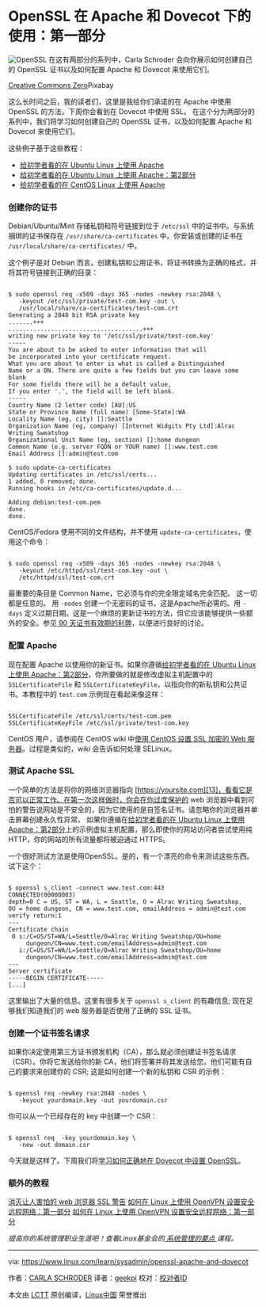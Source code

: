 OpenSSL 在 Apache 和 Dovecot 下的使用：第一部分
============================================================

 ![OpenSSL](https://www.linux.com/sites/lcom/files/styles/rendered_file/public/openssl.jpg?itok=RWoqdCAI "OpenSSL") 
在这有两部分的系列中，Carla Schroder 会向你展示如何创建自己的 OpenSSL 证书以及如何配置 Apache 和 Dovecot 来使用它们。

[Creative Commons Zero][1]Pixabay


这么长时间之后，我的读者们，这里是我给你们承诺的在 Apache 中使用 OpenSSL 的方法，下周你会看到在 Dovecot 中使用 SSL。 在这个分为两部分的系列中，我们将学习如何创建自己的 OpenSSL 证书，以及如何配置 Apache 和 Dovecot 来使用它们。

这些例子基于这些教程：

*   [给初学者看的在 Ubuntu Linux 上使用 Apache][3]
*   [给初学者看的在 Ubuntu Linux 上使用 Apache：第2部分][4]
*   [给初学者看的在 CentOS Linux 上使用 Apache][5]

### 创建你的证书

Debian/Ubuntu/Mint 存储私钥和符号链接到位于 `/etc/ssl` 中的证书中。与系统捆绑的证书保存在 `/usr/share/ca-certificates` 中。你安装或创建的证书在 `/usr/local/share/ca-certificates/` 中。

这个例子是对 Debian 而言。创建私钥和公用证书，将证书转换为正确的格式，并将其符号链接到正确的目录：

```

$ sudo openssl req -x509 -days 365 -nodes -newkey rsa:2048 \
   -keyout /etc/ssl/private/test-com.key -out \
   /usr/local/share/ca-certificates/test-com.crt
Generating a 2048 bit RSA private key
.......+++
......................................+++
writing new private key to '/etc/ssl/private/test-com.key'
-----
You are about to be asked to enter information that will 
be incorporated into your certificate request.
What you are about to enter is what is called a Distinguished 
Name or a DN. There are quite a few fields but you can leave some blank
For some fields there will be a default value,
If you enter '.', the field will be left blank.
-----
Country Name (2 letter code) [AU]:US
State or Province Name (full name) [Some-State]:WA
Locality Name (eg, city) []:Seattle
Organization Name (eg, company) [Internet Widgits Pty Ltd]:Alrac Writing Sweatshop
Organizational Unit Name (eg, section) []:home dungeon
Common Name (e.g. server FQDN or YOUR name) []:www.test.com
Email Address []:admin@test.com

$ sudo update-ca-certificates
Updating certificates in /etc/ssl/certs...
1 added, 0 removed; done.
Running hooks in /etc/ca-certificates/update.d...

Adding debian:test-com.pem
done.
done.
```

CentOS/Fedora 使用不同的文件结构，并不使用 `update-ca-certificates`，使用这个命令：

```

$ sudo openssl req -x509 -days 365 -nodes -newkey rsa:2048 \
   -keyout /etc/httpd/ssl/test-com.key -out \
   /etc/httpd/ssl/test-com.crt
```

最重要的条目是 Common Name，它必须与你的完全限定域名完全匹配。 这一切都是任意的。 用 `-nodes` 创建一个无密码的证书，这是Apache所必需的。用 `-days` 定义过期日期。这是一个麻烦的更新证书的方法，但它应该能够提供一些额外的安全。参见[ 90 天证书有效期的利弊][10]，以便进行良好的讨论。

### 配置 Apache

现在配置 Apache 以使用你的新证书。如果你遵循[给初学者看的在 Ubuntu Linux 上使用 Apache：第2部分][11]，你所要做的就是修改虚拟主机配置中的 `SSLCertificateFile` 和 `SSLCertificateKeyFile`，以指向你的新私钥和公共证书。本教程中的 `test.com` 示例现在看起来像这样：

```

SSLCertificateFile /etc/ssl/certs/test-com.pem
SSLCertificateKeyFile /etc/ssl/private/test-com.key
```

CentOS 用户，请参阅在 CentOS wiki 中[使用 CentOS 设置 SSL 加密的 Web 服务器][12]。过程是类似的，wiki 会告诉如何处理 SELinux。

### 测试 Apache SSL

一个简单的方法是将你的网络浏览器指向 [https://yoursite.com][13]，看看它是否可以正常工作。在第一次这样做时，你会在你过度保护的 web 浏览器中看到可怕的警告说网站是不安全的，因为它使用的是自签名证书。请忽略你的浏览器并单击屏幕创建永久性异常。 如果你遵循在[给初学者看的在 Ubuntu Linux 上使用 Apache：第2部分][14]上的示例虚拟主机配置，那么即使你的网站访问者尝试使用纯 HTTP，你的网站的所有流量都将被迫通过 HTTPS。

一个很好测试方法是使用OpenSSL。是的，有一个漂亮的命令来测试这些东西。试下这个：

```

$ openssl s_client -connect www.test.com:443
CONNECTED(00000003)
depth=0 C = US, ST = WA, L = Seattle, O = Alrac Writing Sweatshop, 
OU = home dungeon, CN = www.test.com, emailAddress = admin@test.com
verify return:1
---
Certificate chain
 0 s:/C=US/ST=WA/L=Seattle/O=Alrac Writing Sweatshop/OU=home 
     dungeon/CN=www.test.com/emailAddress=admin@test.com
   i:/C=US/ST=WA/L=Seattle/O=Alrac Writing Sweatshop/OU=home 
     dungeon/CN=www.test.com/emailAddress=admin@test.com
---
Server certificate
-----BEGIN CERTIFICATE-----
[...]
```

这里输出了大量的信息。这里有很多关于 `openssl s_client` 的有趣信息; 现在足够我们知道我们的 web 服务器是否使用了正确的 SSL 证书。

### 创建一个证书签名请求

如果你决定使用第三方证书颁发机构（CA），那么就必须创建证书签名请求（CSR）。你将它发送给你的新 CA，他们将签署并将其发送给您。他们可能有自己的要求来创建你的 CSR; 这是如何创建一个新的私钥和 CSR 的示例：

```

$ openssl req -newkey rsa:2048 -nodes \
   -keyout yourdomain.key -out yourdomain.csr
```

你可以从一个已经存在的 key 中创建一个 CSR：

```

$ openssl req  -key yourdomain.key \
   -new -out domain.csr
```

今天就是这样了。下周我们将[学习如何正确地在 Dovecot 中设置 OpenSSL][15]。

### 额外的教程

[消灭让人害怕的 web 浏览器 SSL 警告][16]
[如何在 Linux 上使用 OpenVPN 设置安全远程网络：第一部分][17]
[如何在 Linux 上使用 OpenVPN 设置安全远程网络：第一部分][18]

_提高你的系统管理职业生涯吧！查看Linux基金会的[ ][6][系统管理的要点][7][ ][8]课程。_

--------------------------------------------------------------------------------

via: https://www.linux.com/learn/sysadmin/openssl-apache-and-dovecot

作者：[CARLA SCHRODER][a]
译者：[geekpi](https://github.com/geekpi)
校对：[校对者ID](https://github.com/校对者ID)

本文由 [LCTT](https://github.com/LCTT/TranslateProject) 原创编译，[Linux中国](https://linux.cn/) 荣誉推出

[a]:https://www.linux.com/users/cschroder
[1]:https://www.linux.com/licenses/category/creative-commons-zero
[2]:https://www.linux.com/files/images/openssljpg
[3]:https://www.linux.com/learn/apache-ubuntu-linux-beginners
[4]:https://www.linux.com/learn/apache-ubuntu-linux-beginners-part-2
[5]:https://www.linux.com/learn/apache-centos-linux-beginners
[6]:https://training.linuxfoundation.org/linux-courses/system-administration-training/essentials-of-system-administration
[7]:https://training.linuxfoundation.org/linux-courses/system-administration-training/essentials-of-system-administration
[8]:https://training.linuxfoundation.org/linux-courses/system-administration-training/essentials-of-system-administration
[9]:https://www.addtoany.com/share#url=https%3A%2F%2Fwww.linux.com%2Flearn%2Fsysadmin%2Fopenssl-apache-and-dovecot&title=OpenSSL%20For%20Apache%20and%20Dovecot%20
[10]:https://community.letsencrypt.org/t/pros-and-cons-of-90-day-certificate-lifetimes/4621
[11]:https://www.linux.com/learn/apache-ubuntu-linux-beginners-part-2
[12]:https://wiki.centos.org/HowTos/Https
[13]:https://yoursite.com/
[14]:https://www.linux.com/learn/apache-ubuntu-linux-beginners-part-2
[15]:https://www.linux.com/learn/intro-to-linux/openssl-apache-and-dovecot-part-2
[16]:https://www.linux.com/learn/quieting-scary-web-browser-ssl-alerts
[17]:https://www.linux.com/learn/how-set-secure-remote-networking-openvpn-linux-part-1
[18]:https://www.linux.com/learn/how-set-secure-remote-networking-openvpn-linux-part-2
